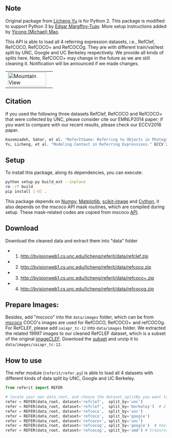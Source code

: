 ## Note
Original package from [Licheng Yu](https://github.com/lichengunc) is for Python 2. This package is modified to support Python 3 by [Edgar Margffoy-Tuay](https://github.com/andfoy). More setup instructions added by [Yicong (Michael) Mao](https://github.com/6etacat). 

This API is able to load all 4 referring expression datasets, i.e., RefClef, RefCOCO, RefCOCO+ and RefCOCOg. 
They are with different train/val/test split by UNC, Google and UC Berkeley respectively. We provide all kinds of splits here.
Note, RefCOCO+ may change in the future as we are still cleaning it. 
Notification will be announced if we made changes.
<table width="100%">
<tr>
<td><img src="http://bvisionweb1.cs.unc.edu/licheng/referit/refer_example.jpg", alt="Mountain View" width="95%"></td>
</tr>
</table>

## Citation
If you used the following three datasets RefClef, RefCOCO and RefCOCO+ that were collected by UNC, please consider cite our EMNLP2014 paper; if you want to compare with our recent results, please check our ECCV2016 paper.
```bash
Kazemzadeh, Sahar, et al. "ReferItGame: Referring to Objects in Photographs of Natural Scenes." EMNLP 2014.
Yu, Licheng, et al. "Modeling Context in Referring Expressions." ECCV 2016.
```

## Setup
To install this package, along its dependencies, you can execute:
```bash
python setup.py build_ext --inplace
rm -rf build
pip install [-U] .
```
This package depends on [Numpy](http://www.numpy.org/), [Matplotlib](https://matplotlib.org/), [scikit-image](http://scikit-image.org/) and [Cython](http://cython.org/), it also depends on the mscoco API mask routines, which are compiled during setup. These mask-related codes are copied from mscoco [API](https://github.com/pdollar/coco).

## Download
Download the cleaned data and extract them into "data" folder
- 1) http://bvisionweb1.cs.unc.edu/licheng/referit/data/refclef.zip
- 2) http://bvisionweb1.cs.unc.edu/licheng/referit/data/refcoco.zip
- 3) http://bvisionweb1.cs.unc.edu/licheng/referit/data/refcoco+.zip
- 4) http://bvisionweb1.cs.unc.edu/licheng/referit/data/refcocog.zip

## Prepare Images:
Besides, add "mscoco" into the ``data/images`` folder, which can be from [mscoco](http://mscoco.org/dataset/#overview)
COCO's images are used for RefCOCO, RefCOCO+ and refCOCOg.
For RefCLEF, please add ``saiapr_tc-12`` into ``data/images`` folder. We extracted the related 19997 images to our cleaned RefCLEF dataset, which is a subset of the original [imageCLEF](http://imageclef.org/SIAPRdata). Download the [subset](http://bvisionweb1.cs.unc.edu/licheng/referit/data/images/saiapr_tc-12.zip) and unzip it to ``data/images/saiapr_tc-12``.

## How to use
The refer module (``referit/refer.py``) is able to load all 4 datasets with different kinds of data split by UNC, Google and UC Berkeley.
```python
from referit import REFER

# locate your own data_root, and choose the dataset_splitBy you want to use
refer = REFER(data_root, dataset='refclef',  split_by='unc')
refer = REFER(data_root, dataset='refclef',  split_by='berkeley')  # 2 training and 1 testing images missed
refer = REFER(data_root, dataset='refcoco',  split_by='unc')
refer = REFER(data_root, dataset='refcoco',  split_by='google')
refer = REFER(data_root, dataset='refcoco+', split_by='unc')
refer = REFER(data_root, dataset='refcocog', split_by='google')  # testing data haven't been released yet
refer = REFER(data_root, dataset='refcocog', split_by='umd') # train/val/test split provided by UMD (recommended)
```


<!-- refs(dataset).p contains list of refs, where each ref is
{ref_id, ann_id, category_id, file_name, image_id, sent_ids, sentences}
ignore filename

Each sentences is a list of sent
{arw, sent, sent_id, tokens}
 -->
